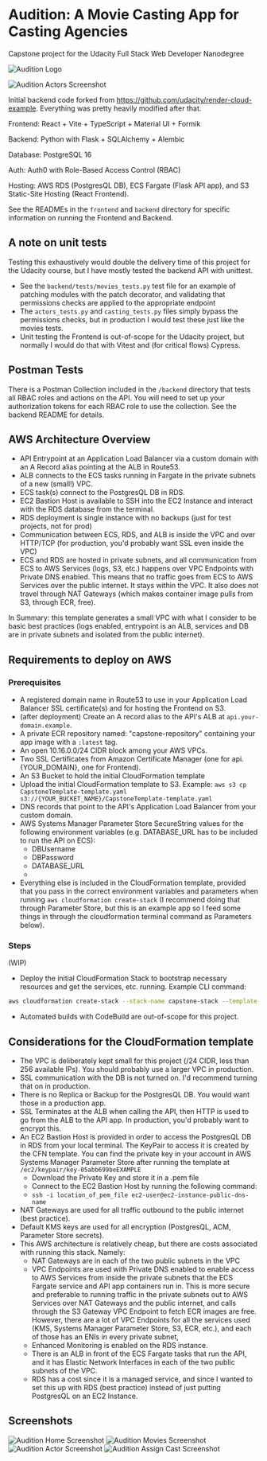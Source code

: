 # Audition: A Movie Casting App for Casting Agencies
Capstone project for the Udacity Full Stack Web Developer Nanodegree

![Audition Logo](./images/AuditionLogoScreenshot.png)

![Audition Actors Screenshot](./images/ScreenshotActors.png)

Initial backend code forked from https://github.com/udacity/render-cloud-example. Everything was pretty heavily modified after that.

Frontend: React + Vite + TypeScript + Material UI + Formik

Backend: Python with Flask + SQLAlchemy + Alembic

Database: PostgreSQL 16

Auth: Auth0 with Role-Based Access Control (RBAC)

Hosting: AWS RDS (PostgresQL DB), ECS Fargate (Flask API app), and S3 Static-Site Hosting (React Frontend).

See the READMEs in the `frontend` and `backend` directory for specific information on running the Frontend and Backend.

## A note on unit tests
Testing this exhaustively would double the delivery time of this project for the Udacity course, but I have mostly tested the backend API with unittest.
- See the `backend/tests/movies_tests.py` test file for an example of patching modules with the patch decorator, and validating that permissions checks are applied to the appropriate endpoint
- The `actors_tests.py` and `casting_tests.py` files simply bypass the permissions checks, but in production I would test these just like the movies tests.
- Unit testing the Frontend is out-of-scope for the Udacity project, but normally I would do that with Vitest and (for critical flows) Cypress.

## Postman Tests
There is a Postman Collection included in the `/backend` directory that tests all RBAC roles and actions on the API. You will need to set up your authorization tokens for each RBAC role to use the collection. See the backend README for details.

## AWS Architecture Overview
- API Entrypoint at an Application Load Balancer via a custom domain with an A Record alias pointing at the ALB in Route53.
- ALB connects to the ECS tasks running in Fargate in the private subnets of a new (small!) VPC.
- ECS task(s) connect to the PostgresQL DB in RDS.
- EC2 Bastion Host is available to SSH into the EC2 Instance and interact with the RDS database from the terminal.
- RDS deployment is single instance with no backups (just for test projects, not for prod)
- Communication between ECS, RDS, and ALB is inside the VPC and over HTTP/TCP (for production, you'd probably want SSL even inside the VPC)
- ECS and RDS are hosted in private subnets, and all communication from ECS to AWS Services (logs, S3, etc.) happens over VPC Endpoints with Private DNS enabled. This means that no traffic goes from ECS to AWS Services over the public internet. It stays within the VPC. It also does not travel through NAT Gateways (which makes container image pulls from S3, through ECR, free).

In Summary: this template generates a small VPC with what I consider to be basic best practices (logs enabled, entrypoint is an ALB, services and DB are in private subnets and isolated from the public internet).


## Requirements to deploy on AWS
### Prerequisites
- A registered domain name in Route53 to use in your Application Load Balancer SSL certificate(s) and for hosting the Frontend on S3.
- (after deployment) Create an A record alias to the API's ALB at `api.your-domain.example`.
- A private ECR repository named: "capstone-repository" containing your app image with a `:latest` tag.
- An open 10.16.0.0/24 CIDR block among your AWS VPCs.
- Two SSL Certificates from Amazon Certificate Manager (one for api.{YOUR_DOMAIN}, one for Frontend).
- An S3 Bucket to hold the initial CloudFormation template
- Upload the initial CloudFormation template to S3. Example: `aws s3 cp CapstoneTemplate-template.yaml s3://{YOUR_BUCKET_NAME}/CapstoneTemplate-template.yaml`
- DNS records that point to the API's Application Load Balancer from your custom domain.
- AWS Systems Manager Parameter Store SecureString values for the following environment variables (e.g. DATABASE_URL has to be included to run the API on ECS):
    - DBUsername
    - DBPassword
    - DATABASE_URL
    - 
- Everything else is included in the CloudFormation template, provided that you pass in the correct environment variables and parameters when running `aws cloudformation create-stack` (I recommend doing that through Parameter Store, but this is an example app so I feed some things in through the cloudformation terminal command as Parameters below).
### Steps
(WIP)
- Deploy the initial CloudFormation Stack to bootstrap necessary resources and get the services, etc. running. Example CLI command:
```bash
aws cloudformation create-stack --stack-name capstone-stack --template-url https://{YOUR_BUCKET_NAME}.s3.amazonaws.com/CapstoneTemplate-template.yaml --parameters ParameterKey=MyUsername,ParameterValue=admin ParameterKey=MyIPAddressCIDR,ParameterValue=0.0.0.0/32 ParameterKey=DBUsername,ParameterValue=postgres ParameterKey=DBPassword,ParameterValue="SUPERsecretPASSWORD" --capabilities CAPABILITY_NAMED_IAM --profile default
```
- Automated builds with CodeBuild are out-of-scope for this project.

## Considerations for the CloudFormation template
- The VPC is deliberately kept small for this project (/24 CIDR, less than 256 available IPs). You should probably use a larger VPC in production.
- SSL communication with the DB is not turned on. I'd recommend turning that on in production.
- There is no Replica or Backup for the PostgresQL DB. You would want those in a production app.
- SSL Terminates at the ALB when calling the API, then HTTP is used to go from the ALB to the API app. In production, you'd probably want to encrypt this.
- An EC2 Bastion Host is provided in order to access the PostgresQL DB in RDS from your local terminal. The KeyPair to access it is created by the CFN template. You can find the private key in your account in AWS Systems Manager Parameter Store after running the template at `/ec2/keypair/key-05abb699beEXAMPLE`
    - Download the Private Key and store it in a .pem file
    - Connect to the EC2 Bastion Host by running the following command:
    - `ssh -i location_of_pem_file ec2-user@ec2-instance-public-dns-name`
- NAT Gateways are used for all traffic outbound to the public internet (best practice).
- Default KMS keys are used for all encryption (PostgresQL, ACM, Parameter Store secrets).
- This AWS architecture is relatively cheap, but there are costs associated with running this stack. Namely:
    - NAT Gateways are in each of the two public subnets in the VPC
    - VPC Endpoints are used with Private DNS enabled to enable access to AWS Services from inside the private subnets that the ECS Fargate service and API app containers run in. This is more secure and preferable to running traffic in the private subnets out to AWS Services over NAT Gateways and the public internet, and calls through the S3 Gateway VPC Endpoint to fetch ECR images are free. However, there are a lot of VPC Endpoints for all the services used (KMS, Systems Manager Parameter Store, S3, ECR, etc.), and each of those has an ENIs in every private subnet, 
    - Enhanced Monitoring is enabled on the RDS instance.
    - There is an ALB in front of the ECS Fargate tasks that run the API, and it has Elastic Network Interfaces in each of the two public subnets of the VPC.
    - RDS has a cost since it is a managed service, and since I wanted to set this up with RDS (best practice) instead of just putting PostgresQL on an EC2 Instance.

## Screenshots
![Audition Home Screenshot](./images/ScreenshotHome.png)
![Audition Movies Screenshot](./images/ScreenshotMovies.png)
![Audition Actor Screenshot](./images/ScreenshotActor.png)
![Audition Assign Cast Screenshot](./images/ScreenshotAssignCast.png)